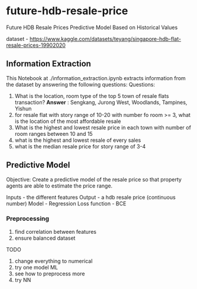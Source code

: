# future-hdb-resale-price

Future HDB Resale Prices Predictive Model Based on Historical Values

dataset - https://www.kaggle.com/datasets/teyang/singapore-hdb-flat-resale-prices-19902020

## Information Extraction

This Notebook at ./information_extraction.ipynb extracts information from the dataset by answering the following questions:
Questions:

1. What is the location, room type of the top 5 town of resale flats transaction?
   **Answer** : Sengkang, Jurong West, Woodlands, Tampines, Yishun
2. for resale flat with story range of 10-20 with number fo room >= 3, what is the location of the most affordable resale
3. What is the highest and lowest resale price in each town with number of room ranges between 10 and 15
4. what is the highest and lowest resale of every sales
5. what is the median resale price for story range of 3-4

## Predictive Model

Objective: Create a predictive model of the resale price so that property agents are able to estimate the price range.

Inputs - the different features
Output - a hdb resale price (continuous number)
Model - Regression
Loss function - BCE

### Preprocessing

1. find correlation between features
2. ensure balanced dataset

TODO

1. change everything to numerical
2. try one model ML
3. see how to preprocess more
4. try NN
